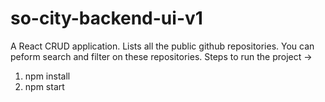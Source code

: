 # so-city-backend-ui-v1

A React CRUD application. Lists all the public github repositories. You can peform search and filter on these repositories.
Steps to run the project ->
1. npm install
2. npm start
